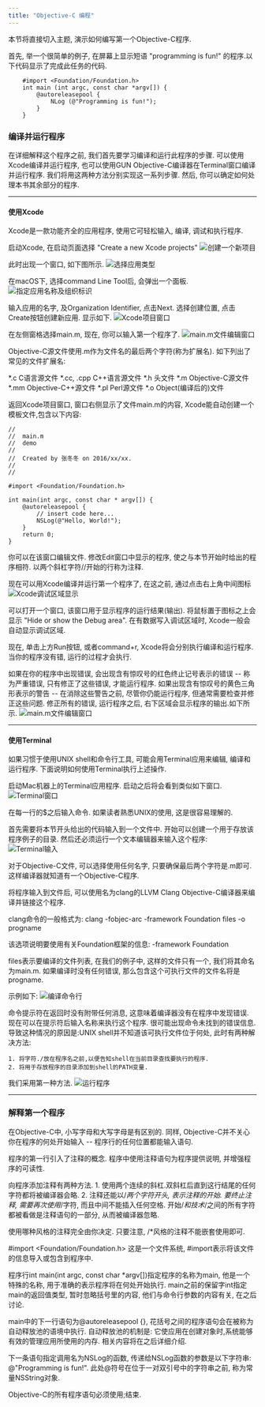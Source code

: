 ```yaml
---
title: "Objective-C 编程"
---
```


本节将直接切入主题, 演示如何编写第一个Objective-C程序.

首先, 举一个很简单的例子, 在屏幕上显示短语 "programming is fun!" 的程序.以下代码显示了完成此任务的代码.
```
	#import <Foundation/Foundation.h>
	int main (int argc, const char *argv[]) {
		@autoreleasepool {
			NLog (@"Programming is fun!");
		}
	}
```

### 编译并运行程序

在详细解释这个程序之前, 我们首先要学习编译和运行此程序的步骤. 可以使用Xcode编译并运行程序, 也可以使用GUN Objective-C编译器在Terminal窗口编译并运行程序. 我们将用这两种方法分别实现这一系列步骤. 然后, 你可以确定如何处理本书其余部分的程序.

	
***

#### 使用Xcode
Xcode是一款功能齐全的应用程序, 使用它可轻松输入, 编译, 调试和执行程序. 

启动Xcode, 在启动页面选择 "Create a new Xcode projects"
![创建一个新项目](../assets/images/demoImage/02-demo01.png)

此时出现一个窗口, 如下图所示.
![选择应用类型](../assets/images/demoImage/02-demo02.png)

在macOS下, 选择command Line Tool后, 会弹出一个面板.
![指定应用名称及组织标识](../assets/images/demoImage/02-demo03.png)

输入应用的名字, 及Organization Identifier, 点击Next. 选择创建位置, 点击Create按钮创建新应用. 显示如下.
![Xcode项目窗口](../assets/images/demoImage/02-demo04.png)

在左侧窗格选择main.m, 现在, 你可以输入第一个程序了.
![main.m文件编辑窗口](../assets/images/demoImage/02-demo05.png)

Objective-C源文件使用.m作为文件名的最后两个字符(称为扩展名). 如下列出了常见的文件扩展名:

*.c C语言源文件
*.cc, .cpp C++语言源文件
*.h 头文件
*.m Objective-C源文件
*.mm Objective-C++源文件
*.pl Perl源文件
*.o Object(编译后的)文件

返回Xcode项目窗口, 窗口右侧显示了文件main.m的内容, Xcode能自动创建一个模板文件,包含以下内容:
```
//
//  main.m
//  demo
//
//  Created by 张冬冬 on 2016/xx/xx.
//
//

#import <Foundation/Foundation.h>

int main(int argc, const char * argv[]) {
    @autoreleasepool {
        // insert code here...
        NSLog(@"Hello, World!");
    }
    return 0;
}
```

你可以在该窗口编辑文件. 修改Edit窗口中显示的程序, 使之与本节开始时给出的程序相符. 以两个斜杠字符//开始的行称为注释.

现在可以用Xcode编译并运行第一个程序了, 在这之前, 通过点击右上角中间图标
![Xcode调试区域显示](../assets/images/demoImage/02-demo06.png)

可以打开一个窗口, 该窗口用于显示程序的运行结果(输出). 将鼠标置于图标之上会显示 "Hide or show the Debug area". 在有数据写入调试区域时, Xcode一般会自动显示调试区域.

现在, 单击上方Run按钮, 或者command+r, Xcode将会分别执行编译和运行程序. 当你的程序没有错, 运行的过程才会执行.

如果在你的程序中出现错误, 会出现含有惊叹号的红色终止记号表示的错误 -- 称为严重错误, 只有修正了这些错误, 才能运行程序. 如果出现含有惊叹号的黄色三角形表示的警告 -- 在消除这些警告之前, 尽管你仍能运行程序, 但通常需要检查并修正这些问题. 修正所有的错误, 
运行程序之后, 右下区域会显示程序的输出.如下所示.
![main.m文件编辑窗口](../assets/images/demoImage/02-demo07.png)

***

#### 使用Terminal
如果习惯于使用UNIX shell和命令行工具, 可能会用Terminal应用来编辑, 编译和运行程序. 下面说明如何使用Terminal执行上述操作.

启动Mac机器上的Terminal应用程序. 启动之后将会看到类似如下窗口.
![Terminal窗口](../assets/images/demoImage/02-demo08.png)

在每一行的$之后输入命令. 如果读者熟悉UNIX的使用, 这是很容易理解的.

首先需要将本节开头给出的代码输入到一个文件中. 开始可以创建一个用于存放该程序例子的目录. 然后还必须运行一个文本编辑器来输入这个程序:
![Terminal输入](../assets/images/demoImage/02-demo09.png)

对于Objective-C文件, 可以选择使用任何名字, 只要确保最后两个字符是.m即可. 这样编译器就知道有一个Objective-C程序.

将程序输入到文件后, 可以使用名为clang的LLVM Clang Objective-C编译器来编译并链接这个程序.

clang命令的一般格式为:
clang -fobjec-arc -framework Foundation files -o progname

该选项说明要使用有关Foundation框架的信息:
-framework Foundation

files表示要编译的文件列表, 在我们的例子中, 这样的文件只有一个, 我们将其命名为main.m. 如果编译时没有任何错误, 
那么包含这个可执行文件的文件名将是progname.

示例如下:
![编译命令行](../assets/images/demoImage/02-demo10.png)

命令提示符在返回时没有附带任何消息, 这意味着编译器没有在程序中发现错误. 现在可以在提示符后输入名称来执行这个程序.
很可能出现命令未找到的错误信息. 导致这种情况的原因是:UNIX shell并不知道该可执行文件位于何处, 此时有两种解决方法:

	1. 将字符./放在程序名之前,以便告知shell在当前目录查找要执行的程序.
	2. 将用于存放程序的目录添加到shell的PATH变量.
	
我们采用第一种方法.
![运行程序](../assets/images/demoImage/02-demo11.png)

***

### 解释第一个程序
在Objective-C中, 小写字母和大写字母是有区别的. 同样, Objective-C并不关心你在程序的何处开始输入 -- 程序行的任何位置都能输入语句.

程序的第一行引入了注释的概念. 程序中使用注释语句为程序提供说明, 并增强程序的可读性.

向程序添加注释有两种方法.
	1. 使用两个连续的斜杠.双斜杠后直到这行结尾的任何字符都将被编译器会略.
	2. 注释还能以/*两个字符开头, 表示注释的开始. 要终止注释, 需要再次使用*/字符, 而且中间不能插入任何空格.
	开始/*和技术*/之间的所有字符都被看做是注释语句的一部分, 从而被编译器忽略.
	
使用哪种风格的注释完全由你决定. 只要注意, /*风格的注释不能嵌套使用即可.
	
#import <Foundation/Foundation.h>
这是一个文件系统, #import表示将该文件的信息导入或包含到程序中.
	
程序行int main(int argc, const char *argv[])指定程序的名称为main, 他是一个特殊的名称, 用于准确的表示程序将在何处开始执行.
main之前的保留字int指定main的返回值类型, 暂时忽略括号里的内容, 他们与命令行参数的内容有关, 在之后讨论.
	
main中的下一行语句为@autoreleasepool {}, 花括号之间的程序语句会在被称为自动释放池的语境中执行. 自动释放池的机制是:
它使应用在创建对象时,系统能够有效的管理应用所使用的内存. 相关内容将在之后详细介绍.

下一条语句指定调用名为NSLog的函数, 传递给NSLog函数的参数是以下字符串: @"Programming is fun!". 此处@符号在位于一对双引号中的字符串之前, 称为常量NSString对象.

Objective-C的所有程序语句必须使用;结束.


	
